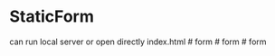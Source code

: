﻿# StaticForm
can run local server or open directly index.html
#   f o r m  
 #   f o r m  
 #   f o r m  
 